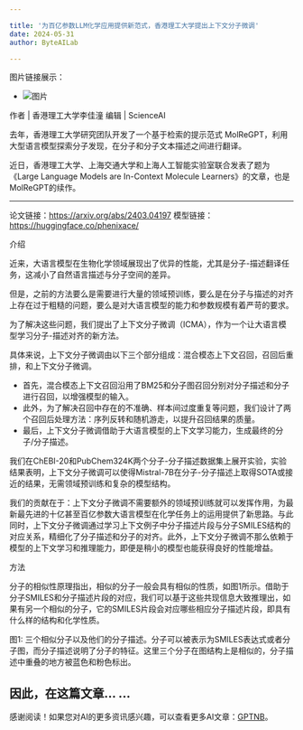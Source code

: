 ```yaml
---

title: '为百亿参数LLM化学应用提供新范式，香港理工大学提出上下文分子微调'
date: 2024-05-31
author: ByteAILab

---
```


图片链接展示：
- ![图片](https://image.jiqizhixin.com/uploads/editor/341992eb-7949-4f1f-8974-0996ce5d2428/640.jpeg)

作者 | 香港理工大学李佳潼
编辑 | ScienceAI

去年，香港理工大学研究团队开发了一个基于检索的提示范式 MolReGPT，利用大型语言模型探索分子发现，在分子和分子文本描述之间进行翻译。

近日，香港理工大学、上海交通大学和上海人工智能实验室联合发表了题为《Large Language Models are In-Context Molecule Learners》的文章，也是MolReGPT的续作。

---


论文链接：https://arxiv.org/abs/2403.04197
模型链接：https://huggingface.co/phenixace/

介绍

近来，大语言模型在生物化学领域展现出了优异的性能，尤其是分子-描述翻译任务，这减小了自然语言描述与分子空间的差异。

但是，之前的方法要么是需要进行大量的领域预训练，要么是在分子与描述的对齐上存在过于粗糙的问题，要么是对大语言模型的能力和参数规模有着严苛的要求。

为了解决这些问题，我们提出了上下文分子微调（ICMA），作为一个让大语言模型学习分子-描述对齐的新方法。

具体来说，上下文分子微调由以下三个部分组成：混合模态上下文召回，召回后重排，和上下文分子微调。

- 首先，混合模态上下文召回沿用了BM25和分子图召回分别对分子描述和分子进行召回，以增强模型的输入。
- 此外，为了解决召回中存在的不准确、样本间过度重复等问题，我们设计了两个召回后处理方法：序列反转和随机游走，以提升召回结果的质量。
- 最后，上下文分子微调借助于大语言模型的上下文学习能力，生成最终的分子/分子描述。

我们在ChEBI-20和PubChem324K两个分子-分子描述数据集上展开实验，实验结果表明，上下文分子微调可以使得Mistral-7B在分子-分子描述上取得SOTA或接近的结果，无需领域预训练和复杂的模型结构。

我们的贡献在于：上下文分子微调不需要额外的领域预训练就可以发挥作用，为最新最先进的十亿甚至百亿参数大语言模型在化学任务上的运用提供了新思路。与此同时，上下文分子微调通过学习上下文例子中分子描述片段与分子SMILES结构的对应关系，精细化了分子描述和分子的对齐。此外，上下文分子微调不那么依赖于模型的上下文学习和推理能力，即便是稍小的模型也能获得良好的性能增益。

方法

分子的相似性原理指出，相似的分子一般会具有相似的性质，如图1所示。借助于分子SMILES和分子描述片段的对应，我们可以基于这些共现信息大致推理出，如果有另一个相似的分子，它的SMILES片段会对应哪些相应分子描述片段，即具有什么样的结构和化学性质。

图1: 三个相似分子以及他们的分子描述。分子可以被表示为SMILES表达式或者分子图，而分子描述说明了分子的特征。这里三个分子在图结构上是相似的，分子描述中重叠的地方被蓝色和粉色标出。

因此，在这篇文章...
...
---
感谢阅读！如果您对AI的更多资讯感兴趣，可以查看更多AI文章：[GPTNB](https://gptnb.com)。